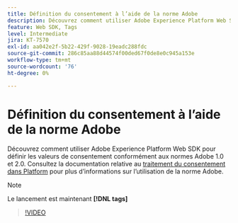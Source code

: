 ```yaml
---
title: Définition du consentement à l’aide de la norme Adobe
description: Découvrez comment utiliser Adobe Experience Platform Web SDK pour définir les valeurs de consentement conformément aux normes Adobe 1.0 et 2.0.
feature: Web SDK, Tags
level: Intermediate
jira: KT-7570
exl-id: aa042e2f-5b22-429f-9028-19eadc288fdc
source-git-commit: 286c85aa88d44574f00ded67f0de8e0c945a153e
workflow-type: tm+mt
source-wordcount: '76'
ht-degree: 0%

---
```


# Définition du consentement à l’aide de la norme Adobe

Découvrez comment utiliser Adobe Experience Platform Web SDK pour définir les valeurs de consentement conformément aux normes Adobe 1.0 et 2.0. Consultez la documentation relative au [traitement du consentement dans Platform](https://experienceleague.adobe.com/docs/experience-platform/landing/governance-privacy-security/consent/iab/overview.html?lang=fr) pour plus d’informations sur l’utilisation de la norme Adobe.

>[!NOTE]
>
> Le lancement est maintenant **[!DNL tags]**

>[!VIDEO](https://video.tv.adobe.com/v/332694/?learn=on&enablevpops)
